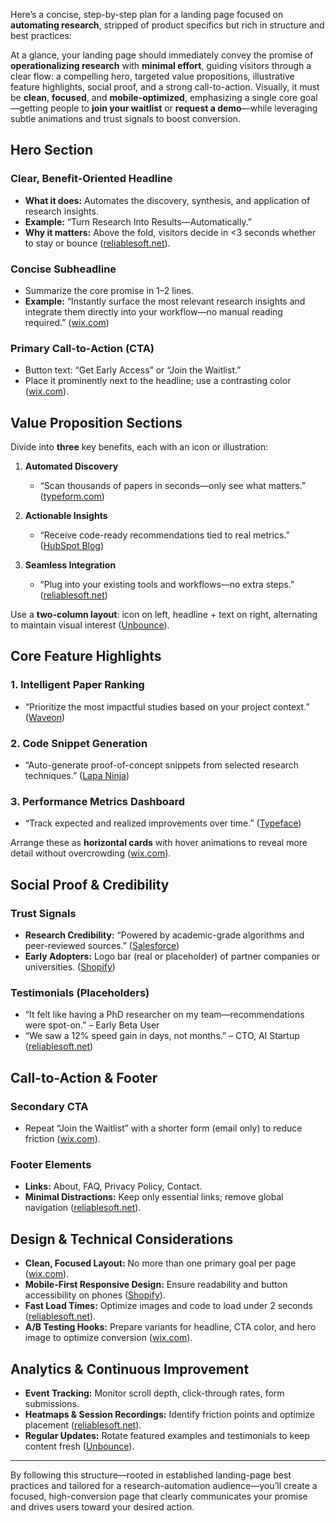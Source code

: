 Here’s a concise, step-by-step plan for a landing page focused on **automating research**, stripped of product specifics but rich in structure and best practices:

At a glance, your landing page should immediately convey the promise of **operationalizing research** with **minimal effort**, guiding visitors through a clear flow: a compelling hero, targeted value propositions, illustrative feature highlights, social proof, and a strong call-to-action. Visually, it must be **clean**, **focused**, and **mobile-optimized**, emphasizing a single core goal—getting people to **join your waitlist** or **request a demo**—while leveraging subtle animations and trust signals to boost conversion.

## Hero Section

### Clear, Benefit-Oriented Headline

* **What it does:** Automates the discovery, synthesis, and application of research insights.
* **Example:** “Turn Research Into Results—Automatically.”
* **Why it matters:** Above the fold, visitors decide in <3 seconds whether to stay or bounce ([reliablesoft.net][1]).

### Concise Subheadline

* Summarize the core promise in 1–2 lines.
* **Example:** “Instantly surface the most relevant research insights and integrate them directly into your workflow—no manual reading required.” ([wix.com][2])

### Primary Call-to-Action (CTA)

* Button text: “Get Early Access” or “Join the Waitlist.”
* Place it prominently next to the headline; use a contrasting color ([wix.com][2]).

## Value Proposition Sections

Divide into **three** key benefits, each with an icon or illustration:

1. **Automated Discovery**

   * “Scan thousands of papers in seconds—only see what matters.” ([typeform.com][3])
2. **Actionable Insights**

   * “Receive code-ready recommendations tied to real metrics.” ([HubSpot Blog][4])
3. **Seamless Integration**

   * “Plug into your existing tools and workflows—no extra steps.” ([reliablesoft.net][1])

Use a **two-column layout**: icon on left, headline + text on right, alternating to maintain visual interest ([Unbounce][5]).

## Core Feature Highlights

### 1. Intelligent Paper Ranking

* “Prioritize the most impactful studies based on your project context.” ([Waveon][6])

### 2. Code Snippet Generation

* “Auto-generate proof-of-concept snippets from selected research techniques.” ([Lapa Ninja][7])

### 3. Performance Metrics Dashboard

* “Track expected and realized improvements over time.” ([Typeface][8])

Arrange these as **horizontal cards** with hover animations to reveal more detail without overcrowding ([wix.com][2]).

## Social Proof & Credibility

### Trust Signals

* **Research Credibility:** “Powered by academic-grade algorithms and peer-reviewed sources.” ([Salesforce][9])
* **Early Adopters:** Logo bar (real or placeholder) of partner companies or universities. ([Shopify][10])

### Testimonials (Placeholders)

* “It felt like having a PhD researcher on my team—recommendations were spot-on.” – Early Beta User
* “We saw a 12% speed gain in days, not months.” – CTO, AI Startup ([reliablesoft.net][1])

## Call-to-Action & Footer

### Secondary CTA

* Repeat “Join the Waitlist” with a shorter form (email only) to reduce friction ([wix.com][2]).

### Footer Elements

* **Links:** About, FAQ, Privacy Policy, Contact.
* **Minimal Distractions:** Keep only essential links; remove global navigation ([reliablesoft.net][1]).

## Design & Technical Considerations

* **Clean, Focused Layout:** No more than one primary goal per page ([wix.com][2]).
* **Mobile-First Responsive Design:** Ensure readability and button accessibility on phones ([Shopify][10]).
* **Fast Load Times:** Optimize images and code to load under 2 seconds ([reliablesoft.net][1]).
* **A/B Testing Hooks:** Prepare variants for headline, CTA color, and hero image to optimize conversion ([wix.com][2]).

## Analytics & Continuous Improvement

* **Event Tracking:** Monitor scroll depth, click-through rates, form submissions.
* **Heatmaps & Session Recordings:** Identify friction points and optimize placement ([reliablesoft.net][1]).
* **Regular Updates:** Rotate featured examples and testimonials to keep content fresh ([Unbounce][5]).

---

By following this structure—rooted in established landing-page best practices and tailored for a research-automation audience—you’ll create a focused, high-conversion page that clearly communicates your promise and drives users toward your desired action.

[1]: https://www.reliablesoft.net/landing-page-best-practices/?utm_source=chatgpt.com "15 Best Practices For Landing Pages (With Examples) - Reliablesoft"
[2]: https://www.wix.com/blog/landing-page-best-practices?utm_source=chatgpt.com "15 landing page best practices, plus design tips - Wix.com"
[3]: https://www.typeform.com/blog/market-research-automation?utm_source=chatgpt.com "Market research automation: A marketer’s guide for 2025"
[4]: https://blog.hubspot.com/website/ai-landing-page-builder?utm_source=chatgpt.com "13 Best AI Landing Page Builders to Use - HubSpot Blog"
[5]: https://unbounce.com/landing-page-examples/best-landing-page-examples/?utm_source=chatgpt.com "40 best landing page examples of 2024 (for your swipe file) - Unbounce"
[6]: https://www.waveon.io/en/blog/what-is-landing-page-automation-and-how-to-use-it-to-reduce-operating-costs?utm_source=chatgpt.com "What is Landing Page Automation and How does it work? - Waveon"
[7]: https://www.lapa.ninja/category/artificial-intelligence/?utm_source=chatgpt.com "Best Artificial Intelligence Landing Page Design Inspiration"
[8]: https://www.typeface.ai/blog/landing-page-examples-and-how-to-create-them-with-ai/index.html?utm_source=chatgpt.com "5 Best Landing Page Examples to Inspire You - typeface.ai"
[9]: https://www.salesforce.com/marketing/automation/guide/?utm_source=chatgpt.com "What is Marketing Automation? | Salesforce US"
[10]: https://www.shopify.com/blog/landing-page-design?utm_source=chatgpt.com "20 Examples of Effective Landing Page Design (2025) - Shopify"
